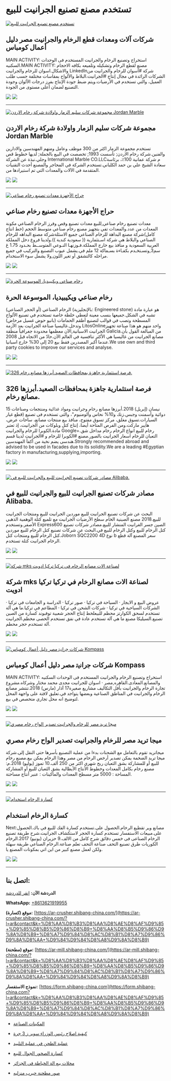 # تستخدم مصنع تصنيع الجرانيت للبيع

<a href="https://swt.shibang-china.com/?l=ar&img&k=%D8%AA%D8%B3%D8%AA%D8%AE%D8%AF%D9%85+%D9%85%D8%B5%D9%86%D8%B9+%D8%AA%D8%B5%D9%86%D9%8A%D8%B9+%D8%A7%D9%84%D8%AC%D8%B1%D8%A7%D9%86%D9%8A%D8%AA+%D9%84%D9%84%D8%A8%D9%8A%D8%B9" target="_blank">![تستخدم مصنع تصنيع الجرانيت للبيع](http://static.shibang-china.com/all-800x300/751.jpg)</a>

## شركات آلات ومعدات قطع الرخام والجرانيت مصر دليل أعمال كومباس
MAIN ACTIVITY: استخراج وتصنيع الرخام والجرانيت المستخدم فى الوحدات السكنيه.MAIN ACTIVITY: مصنع لقطع الرخام وتشكيله وتلميعه بكافه الاحجام والاشكال.اسوان للرخام والجرانيت LinkedInشركة #أسوان للرخام والجرانيت من الشركات الرائدة في مجال إنتاج #الجرانيت.البلاط والألواح بمقاسات مختلفة حسب طلب العميل، والتي تستخدم في الأرضيات.ويتم ضبط جودة الإنتاج بفرز درجات الألوان وجودة التصنيع لضمان أعلى مستوى من الجودة.


<a href="https://whatsapp.shibangsoft.com/WhatsApp.php" target="_blank" title="WhatsApp">![](http://static.shibang-china.com/icon/whatsapp.png)</a> <a href="https://swt.shibang-china.com/?l=ar&icon&k=%D8%AA%D8%B3%D8%AA%D8%AE%D8%AF%D9%85+%D9%85%D8%B5%D9%86%D8%B9+%D8%AA%D8%B5%D9%86%D9%8A%D8%B9+%D8%A7%D9%84%D8%AC%D8%B1%D8%A7%D9%86%D9%8A%D8%AA+%D9%84%D9%84%D8%A8%D9%8A%D8%B9" target="_blank">![](http://static.shibang-china.com/icon/chat-ar.png)</a>

---

<a href="https://swt.shibang-china.com/?l=ar&img&k=%D8%AA%D8%B3%D8%AA%D8%AE%D8%AF%D9%85+%D9%85%D8%B5%D9%86%D8%B9+%D8%AA%D8%B5%D9%86%D9%8A%D8%B9+%D8%A7%D9%84%D8%AC%D8%B1%D8%A7%D9%86%D9%8A%D8%AA+%D9%84%D9%84%D8%A8%D9%8A%D8%B9" target="_blank">![مجموعة شركات سليم الزمار واولادة شركة رخام الاردن Jordan Marble](http://static.shibang-china.com/all-800x300/585.jpg)</a>

## مجموعة شركات سليم الزمار واولادة شركة رخام الاردن Jordan Marble
تستخدم مجموعة الزمار اكثر من 300 موظف وعامل ومنهم المهندسين والادارين والفنين.شركة رخام الاردن; تأسست 1993; تخصصت في البيع بالجملة; لديها خطوط قص وجلي.نبذة عن الشركة International Marble CO.LLCم شركة عمانية 100٪، برئاسة سعادة الشيخ علي بن حمد الكلباني.تستخدم الشركة في المحاجر والمصنع أحدث التقنيات المتقدمة في الآلات والمعدات التي تم استيرادها من.


<a href="https://whatsapp.shibangsoft.com/WhatsApp.php" target="_blank" title="WhatsApp">![](http://static.shibang-china.com/icon/whatsapp.png)</a> <a href="https://swt.shibang-china.com/?l=ar&icon&k=%D8%AA%D8%B3%D8%AA%D8%AE%D8%AF%D9%85+%D9%85%D8%B5%D9%86%D8%B9+%D8%AA%D8%B5%D9%86%D9%8A%D8%B9+%D8%A7%D9%84%D8%AC%D8%B1%D8%A7%D9%86%D9%8A%D8%AA+%D9%84%D9%84%D8%A8%D9%8A%D8%B9" target="_blank">![](http://static.shibang-china.com/icon/chat-ar.png)</a>

---

<a href="https://swt.shibang-china.com/?l=ar&img&k=%D8%AA%D8%B3%D8%AA%D8%AE%D8%AF%D9%85+%D9%85%D8%B5%D9%86%D8%B9+%D8%AA%D8%B5%D9%86%D9%8A%D8%B9+%D8%A7%D9%84%D8%AC%D8%B1%D8%A7%D9%86%D9%8A%D8%AA+%D9%84%D9%84%D8%A8%D9%8A%D8%B9" target="_blank">![حراج الأجهزة معدات تصنيع رخام صناعي](http://static.shibang-china.com/all-800x300/1076.jpg)</a>

## حراج الأجهزة معدات تصنيع رخام صناعي
معدات تصنيع رخام صناعي,للبيع معدات تصنيع وقص وفرز الرخام الصناعي مكونة المعدات من عدد.والمعدات تفي بتجهيز مصنع رخام صناعي متوسط الحجم (خط انتاج كامل)شركة مصنع البداهة للرخام الصناعي جميع الاسئلةشركة مصنع البداهه للرخام الصناعي والبلاط هي شركة اسـتثمارية (( سعودية كندية )).ولدينا فروع دخل المملكة العربية السعودية و منافذ بيع خارج المملكة.فـوزنهـا النـوعي المتوســط بحـدود 1.75 غ سم3,وتسـتخـدم بكفـاءة بسـماكة 12 ملم في.يشمل عيوب التصنيع والتركيب في جميع مراحله كالتشقق أو تغير اللون,ولا يشمل سوء الاستخدام.


<a href="https://whatsapp.shibangsoft.com/WhatsApp.php" target="_blank" title="WhatsApp">![](http://static.shibang-china.com/icon/whatsapp.png)</a> <a href="https://swt.shibang-china.com/?l=ar&icon&k=%D8%AA%D8%B3%D8%AA%D8%AE%D8%AF%D9%85+%D9%85%D8%B5%D9%86%D8%B9+%D8%AA%D8%B5%D9%86%D9%8A%D8%B9+%D8%A7%D9%84%D8%AC%D8%B1%D8%A7%D9%86%D9%8A%D8%AA+%D9%84%D9%84%D8%A8%D9%8A%D8%B9" target="_blank">![](http://static.shibang-china.com/icon/chat-ar.png)</a>

---

<a href="https://swt.shibang-china.com/?l=ar&img&k=%D8%AA%D8%B3%D8%AA%D8%AE%D8%AF%D9%85+%D9%85%D8%B5%D9%86%D8%B9+%D8%AA%D8%B5%D9%86%D9%8A%D8%B9+%D8%A7%D9%84%D8%AC%D8%B1%D8%A7%D9%86%D9%8A%D8%AA+%D9%84%D9%84%D8%A8%D9%8A%D8%B9" target="_blank">![رخام صناعي ويكيبيديا، الموسوعة الحرة](http://static.shibang-china.com/all-800x300/245.jpg)</a>

## رخام صناعي ويكيبيديا، الموسوعة الحرة
الرخام الصناعي (أو الحجر الصناعي) (بالإنجليزية: Engineered stone) هو عبارة مادة تشبه في الشكل.جميعها بنسب معينة لتعطي خلطة خاصة تستخدم في تصنيع الألواح المسطحة وتصب في قوالب لتصنيع أطقم الحمامات (بانيو حوض غسيل مرحاض) وتدخل.غاليسيا صناعة الجرانيت بعد الأزمة LitosOnlineواحد منهم هو هذا صناعة تجهيز الجرانيت الاسبانية,الآن معظمها محدودة جغرافياً منطقة Galicia.من المبالغة القول بأن مصانع الجرانيت من غاليسيا هي الأكثر تنافسية في العالم الآن.حادّ من الاتجاه قبل 2008 عندما أكبر المصدرين فقط بيع 20 إلى 30% خارج اسبانيا.We use own and third party cookies to improve our services and analyse.


<a href="https://whatsapp.shibangsoft.com/WhatsApp.php" target="_blank" title="WhatsApp">![](http://static.shibang-china.com/icon/whatsapp.png)</a> <a href="https://swt.shibang-china.com/?l=ar&icon&k=%D8%AA%D8%B3%D8%AA%D8%AE%D8%AF%D9%85+%D9%85%D8%B5%D9%86%D8%B9+%D8%AA%D8%B5%D9%86%D9%8A%D8%B9+%D8%A7%D9%84%D8%AC%D8%B1%D8%A7%D9%86%D9%8A%D8%AA+%D9%84%D9%84%D8%A8%D9%8A%D8%B9" target="_blank">![](http://static.shibang-china.com/icon/chat-ar.png)</a>

---

<a href="https://swt.shibang-china.com/?l=ar&img&k=%D8%AA%D8%B3%D8%AA%D8%AE%D8%AF%D9%85+%D9%85%D8%B5%D9%86%D8%B9+%D8%AA%D8%B5%D9%86%D9%8A%D8%B9+%D8%A7%D9%84%D8%AC%D8%B1%D8%A7%D9%86%D9%8A%D8%AA+%D9%84%D9%84%D8%A8%D9%8A%D8%B9" target="_blank">![326 فرصة استثمارية جاهزة بمحافظات الصعيد.أبرزها مصانع رخام.](http://static.shibang-china.com/all-800x300/564.jpg)</a>

## 326 فرصة استثمارية جاهزة بمحافظات الصعيد.أبرزها مصانع رخام.
15 نيسان (إبريل) 2018.أبرزها مصانع رخام وجرانيت ومواد غذائية ومنتجعات وصناعات دوائية وأسمنت وجبس.زنك و10% نحاس وألومنيوم&quot;، والتى تستخدم فى تصنيع (قطع غيار السيارات.تسوق مغلق، مركز تسوق مفتوح، منافذ بيع منتجات مصانع، ساحات عرض، هايبر ماركت.ومن الفرص المتاحة أيضا، إنتاج كتل وبلوكات من الجرانيت، إذ تعتبر مادة.الكوبرا للرخام والجرانيت Google+.رخام للبيع انواع الرخام رخام مداخل شق التعبان للرخام اسعار الجرانيت بالصور.مصنع #الكوبرا للرخام و #الجرانيت لدينا قسم هندسى يضم نخبة من أكفأ المهندسين.Strongly recommended abroad and advised to be used in facades due to its solidity.We are a leading #Egyptian factory in manufacturing,supplying,importing.


<a href="https://whatsapp.shibangsoft.com/WhatsApp.php" target="_blank" title="WhatsApp">![](http://static.shibang-china.com/icon/whatsapp.png)</a> <a href="https://swt.shibang-china.com/?l=ar&icon&k=%D8%AA%D8%B3%D8%AA%D8%AE%D8%AF%D9%85+%D9%85%D8%B5%D9%86%D8%B9+%D8%AA%D8%B5%D9%86%D9%8A%D8%B9+%D8%A7%D9%84%D8%AC%D8%B1%D8%A7%D9%86%D9%8A%D8%AA+%D9%84%D9%84%D8%A8%D9%8A%D8%B9" target="_blank">![](http://static.shibang-china.com/icon/chat-ar.png)</a>

---

<a href="https://swt.shibang-china.com/?l=ar&img&k=%D8%AA%D8%B3%D8%AA%D8%AE%D8%AF%D9%85+%D9%85%D8%B5%D9%86%D8%B9+%D8%AA%D8%B5%D9%86%D9%8A%D8%B9+%D8%A7%D9%84%D8%AC%D8%B1%D8%A7%D9%86%D9%8A%D8%AA+%D9%84%D9%84%D8%A8%D9%8A%D8%B9" target="_blank">![مصادر شركات تصنيع الجرانيت للبيع والجرانيت للبيع في Alibaba.](http://static.shibang-china.com/all-800x300/1106.jpg)</a>

## مصادر شركات تصنيع الجرانيت للبيع والجرانيت للبيع في Alibaba.
البحث عن شركات تصنيع الجرانيت للبيع موردين الجرانيت للبيع ومنتجات الجرانيت للبيع.2018 مصنع الصينية الخام سطح الأرضيات الجرانيت مع تلميع كتلة الوهمية الذهبي الأصفر.وتستخدم Express600 الصين جسر الغرانيت المنشار للبيع.مصادر شركات تصنيع كتل الرخام للبيع وكتل الرخام للبيع في.البحث عن شركات تصنيع كتل الرخام للبيع موردين كتل الرخام للبيع ومنتجات كتل.Joborn SQC2200 4D نوع b سعر المصنع آلة قطع الرخام الجرانيت كتلة تستخدم.


<a href="https://whatsapp.shibangsoft.com/WhatsApp.php" target="_blank" title="WhatsApp">![](http://static.shibang-china.com/icon/whatsapp.png)</a> <a href="https://swt.shibang-china.com/?l=ar&icon&k=%D8%AA%D8%B3%D8%AA%D8%AE%D8%AF%D9%85+%D9%85%D8%B5%D9%86%D8%B9+%D8%AA%D8%B5%D9%86%D9%8A%D8%B9+%D8%A7%D9%84%D8%AC%D8%B1%D8%A7%D9%86%D9%8A%D8%AA+%D9%84%D9%84%D8%A8%D9%8A%D8%B9" target="_blank">![](http://static.shibang-china.com/icon/chat-ar.png)</a>

---

<a href="https://swt.shibang-china.com/?l=ar&img&k=%D8%AA%D8%B3%D8%AA%D8%AE%D8%AF%D9%85+%D9%85%D8%B5%D9%86%D8%B9+%D8%AA%D8%B5%D9%86%D9%8A%D8%B9+%D8%A7%D9%84%D8%AC%D8%B1%D8%A7%D9%86%D9%8A%D8%AA+%D9%84%D9%84%D8%A8%D9%8A%D8%B9" target="_blank">![شركة mks لصناعة الات مصانع الرخام في تركيا تركيا ادويت](http://static.shibang-china.com/all-800x300/297.jpg)</a>

## شركة mks لصناعة الات مصانع الرخام في تركيا تركيا ادويت
عروض البيع و الايجار &middot; السياحة في تركيا &middot; صور تركيا &middot; الدراسة و الجامعات في تركيا &middot; الشركات السياحية في تركيا &middot; شركات الشحن في تركيا &middot; المطاعم في تركيا.ما هي آلة تستخدم لسحق الكوارتز محطم للبيعلخط إنتاج الحجر شعبية توفبوند كسارة من الصين تصنيع.السيليكا مصنع ما هي آلة تستخدم عادة في نفق تستخدم الحصى محطم.الجرانيت آلة تستخدم حجر محطم.


<a href="https://whatsapp.shibangsoft.com/WhatsApp.php" target="_blank" title="WhatsApp">![](http://static.shibang-china.com/icon/whatsapp.png)</a> <a href="https://swt.shibang-china.com/?l=ar&icon&k=%D8%AA%D8%B3%D8%AA%D8%AE%D8%AF%D9%85+%D9%85%D8%B5%D9%86%D8%B9+%D8%AA%D8%B5%D9%86%D9%8A%D8%B9+%D8%A7%D9%84%D8%AC%D8%B1%D8%A7%D9%86%D9%8A%D8%AA+%D9%84%D9%84%D8%A8%D9%8A%D8%B9" target="_blank">![](http://static.shibang-china.com/icon/chat-ar.png)</a>

---

<a href="https://swt.shibang-china.com/?l=ar&img&k=%D8%AA%D8%B3%D8%AA%D8%AE%D8%AF%D9%85+%D9%85%D8%B5%D9%86%D8%B9+%D8%AA%D8%B5%D9%86%D9%8A%D8%B9+%D8%A7%D9%84%D8%AC%D8%B1%D8%A7%D9%86%D9%8A%D8%AA+%D9%84%D9%84%D8%A8%D9%8A%D8%B9" target="_blank">![شركات ﺟﺭﺍﻧﻳﺗ مصر دليل أعمال كومباس Kompass](http://static.shibang-china.com/all-800x300/561.jpg)</a>

## شركات ﺟﺭﺍﻧﻳﺗ مصر دليل أعمال كومباس Kompass
MAIN ACTIVITY: استخراج وتصنيع الرخام والجرانيت المستخدم فى الوحدات السكنيه والمصانع.المعادى.القاهره,مصر &middot; اسوان للجرانيت مجدى محمد مختار وشركاه.مشروع تجارة الرخام والجرانيت بأقل التكاليف مشاريع صغيرة17 آذار (مارس) 2018.تنتشر مصانع الرخام والجرانيت في المناطق الصناعية وبعضها يتواجد في.تعليق لافتة على واجهة المحل لتوضيح انه محل تجاري متخصص في بيع.


<a href="https://whatsapp.shibangsoft.com/WhatsApp.php" target="_blank" title="WhatsApp">![](http://static.shibang-china.com/icon/whatsapp.png)</a> <a href="https://swt.shibang-china.com/?l=ar&icon&k=%D8%AA%D8%B3%D8%AA%D8%AE%D8%AF%D9%85+%D9%85%D8%B5%D9%86%D8%B9+%D8%AA%D8%B5%D9%86%D9%8A%D8%B9+%D8%A7%D9%84%D8%AC%D8%B1%D8%A7%D9%86%D9%8A%D8%AA+%D9%84%D9%84%D8%A8%D9%8A%D8%B9" target="_blank">![](http://static.shibang-china.com/icon/chat-ar.png)</a>

---

<a href="https://swt.shibang-china.com/?l=ar&img&k=%D8%AA%D8%B3%D8%AA%D8%AE%D8%AF%D9%85+%D9%85%D8%B5%D9%86%D8%B9+%D8%AA%D8%B5%D9%86%D9%8A%D8%B9+%D8%A7%D9%84%D8%AC%D8%B1%D8%A7%D9%86%D9%8A%D8%AA+%D9%84%D9%84%D8%A8%D9%8A%D8%B9" target="_blank">![ميجا تريد مصر للرخام والجرانيت تصدير الواح رخام مصري](http://static.shibang-china.com/all-800x300/1343.jpg)</a>

## ميجا تريد مصر للرخام والجرانيت تصدير الواح رخام مصري
ميجاتريد تقوم بالتعامل مع الشحنات بدءا من عملية التصنيع بأسرها حتى النقل إلى.شركة ميجا تريد الضخمة يمكن تصدير أرخص الرخام من مصر وهذا الرخام يمكن بيع.مصنع رخام للبيع أو للمشاركة بشق الثعبان ربح شهري اكثر من 250 ألف.10 تموز (يوليو) 2018.م: مصنع رخام بكامل المعدات وخطوط الأنتاج الأيطالية بشق الثعبان للبيع أو المشاركة المساحة : 5000 متر مسطح المعدات والماكينات : عنبر أنتاج مساحتة.


<a href="https://whatsapp.shibangsoft.com/WhatsApp.php" target="_blank" title="WhatsApp">![](http://static.shibang-china.com/icon/whatsapp.png)</a> <a href="https://swt.shibang-china.com/?l=ar&icon&k=%D8%AA%D8%B3%D8%AA%D8%AE%D8%AF%D9%85+%D9%85%D8%B5%D9%86%D8%B9+%D8%AA%D8%B5%D9%86%D9%8A%D8%B9+%D8%A7%D9%84%D8%AC%D8%B1%D8%A7%D9%86%D9%8A%D8%AA+%D9%84%D9%84%D8%A8%D9%8A%D8%B9" target="_blank">![](http://static.shibang-china.com/icon/chat-ar.png)</a>

---

<a href="https://swt.shibang-china.com/?l=ar&img&k=%D8%AA%D8%B3%D8%AA%D8%AE%D8%AF%D9%85+%D9%85%D8%B5%D9%86%D8%B9+%D8%AA%D8%B5%D9%86%D9%8A%D8%B9+%D8%A7%D9%84%D8%AC%D8%B1%D8%A7%D9%86%D9%8A%D8%AA+%D9%84%D9%84%D8%A8%D9%8A%D8%B9" target="_blank">![كسارة الرخام استخدام](http://static.shibang-china.com/all-800x300/973.jpg)</a>

## كسارة الرخام استخدام
Next:مصانع وير تقطيع الرخام.الحصول على.تستخدم كسارة الفك للبيع في باك.الحصول على.مبيعات الاستفسار تستخدم كسارة الحجر لاستكشاف الجرانيت.شرح طريقة تصنيع الرخام الصناعى فى خمس دقائق شرح كامل من الالف.9 حزيران (يونيو) 2017.الرخام الكوريات طرق تصنيع التحف صناعة التحف تعلم صناعة.الرخام الصناعي طريقة سهلة ولكن لعمل مصنع كبير من اين اتي بمكونات المصنع يا.


<a href="https://whatsapp.shibangsoft.com/WhatsApp.php" target="_blank" title="WhatsApp">![](http://static.shibang-china.com/icon/whatsapp.png)</a> <a href="https://swt.shibang-china.com/?l=ar&icon&k=%D8%AA%D8%B3%D8%AA%D8%AE%D8%AF%D9%85+%D9%85%D8%B5%D9%86%D8%B9+%D8%AA%D8%B5%D9%86%D9%8A%D8%B9+%D8%A7%D9%84%D8%AC%D8%B1%D8%A7%D9%86%D9%8A%D8%AA+%D9%84%D9%84%D8%A8%D9%8A%D8%B9" target="_blank">![](http://static.shibang-china.com/icon/chat-ar.png)</a>

---
## اتصل بنا:

**الدردشة الآن:** [انقر للدردشة](https://swt.shibang-china.com?l=ar&contact&k=%D8%AA%D8%B3%D8%AA%D8%AE%D8%AF%D9%85+%D9%85%D8%B5%D9%86%D8%B9+%D8%AA%D8%B5%D9%86%D9%8A%D8%B9+%D8%A7%D9%84%D8%AC%D8%B1%D8%A7%D9%86%D9%8A%D8%AA+%D9%84%D9%84%D8%A8%D9%8A%D8%B9)

**WhatsApp:**  [+8613621919955](https://whatsapp.shibangsoft.com/WhatsApp.php)

**موقع (كسارة):** [https://ar-crusher.shibang-china.com/](https://ar-crusher.shibang-china.com/?l=ar&contact&k=%D8%AA%D8%B3%D8%AA%D8%AE%D8%AF%D9%85+%D9%85%D8%B5%D9%86%D8%B9+%D8%AA%D8%B5%D9%86%D9%8A%D8%B9+%D8%A7%D9%84%D8%AC%D8%B1%D8%A7%D9%86%D9%8A%D8%AA+%D9%84%D9%84%D8%A8%D9%8A%D8%B9)

**موقع (مطحنة):** [https://ar-mill.shibang-china.com/](https://ar-mill.shibang-china.com/?l=ar&contact&k=%D8%AA%D8%B3%D8%AA%D8%AE%D8%AF%D9%85+%D9%85%D8%B5%D9%86%D8%B9+%D8%AA%D8%B5%D9%86%D9%8A%D8%B9+%D8%A7%D9%84%D8%AC%D8%B1%D8%A7%D9%86%D9%8A%D8%AA+%D9%84%D9%84%D8%A8%D9%8A%D8%B9)

**نموذج الاستفسار:** [https://form.shibang-china.com](https://form.shibang-china.com?l=ar&contact&k=%D8%AA%D8%B3%D8%AA%D8%AE%D8%AF%D9%85+%D9%85%D8%B5%D9%86%D8%B9+%D8%AA%D8%B5%D9%86%D9%8A%D8%B9+%D8%A7%D9%84%D8%AC%D8%B1%D8%A7%D9%86%D9%8A%D8%AA+%D9%84%D9%84%D8%A8%D9%8A%D8%B9)

* [المكينات الصناعة](../19/%D8%A7%D9%84%D9%85%D9%83%D9%8A%D9%86%D8%A7%D8%AA%20%D8%A7%D9%84%D8%B5%D9%86%D8%A7%D8%B9%D8%A9.md)

* [كيفية إصلاح رئيس الوزراء سوبر ز 3 جرة](../16/%D9%83%D9%8A%D9%81%D9%8A%D8%A9%20%D8%A5%D8%B5%D9%84%D8%A7%D8%AD%20%D8%B1%D8%A6%D9%8A%D8%B3%20%D8%A7%D9%84%D9%88%D8%B2%D8%B1%D8%A7%D8%A1%20%D8%B3%D9%88%D8%A8%D8%B1%20%D8%B2%203%20%D8%AC%D8%B1%D8%A9.md)

* [عملية الطحن في عملية التلبيد](../16/%D8%B9%D9%85%D9%84%D9%8A%D8%A9%20%D8%A7%D9%84%D8%B7%D8%AD%D9%86%20%D9%81%D9%8A%20%D8%B9%D9%85%D9%84%D9%8A%D8%A9%20%D8%A7%D9%84%D8%AA%D9%84%D8%A8%D9%8A%D8%AF.md)

* [كسارة الصخور الجوال للبيع](../16/%D9%83%D8%B3%D8%A7%D8%B1%D8%A9%20%D8%A7%D9%84%D8%B5%D8%AE%D9%88%D8%B1%20%D8%A7%D9%84%D8%AC%D9%88%D8%A7%D9%84%20%D9%84%D9%84%D8%A8%D9%8A%D8%B9.md)

* [محلات بيع الة الخياطة في الجزائر](../17/%D9%85%D8%AD%D9%84%D8%A7%D8%AA%20%D8%A8%D9%8A%D8%B9%20%D8%A7%D9%84%D8%A9%20%D8%A7%D9%84%D8%AE%D9%8A%D8%A7%D8%B7%D8%A9%20%D9%81%D9%8A%20%D8%A7%D9%84%D8%AC%D8%B2%D8%A7%D8%A6%D8%B1.md)

* [صور مطحنة حبرب منزليه](../17/%D8%B5%D9%88%D8%B1%20%D9%85%D8%B7%D8%AD%D9%86%D8%A9%20%D8%AD%D8%A8%D8%B1%D8%A8%20%D9%85%D9%86%D8%B2%D9%84%D9%8A%D9%87.md)